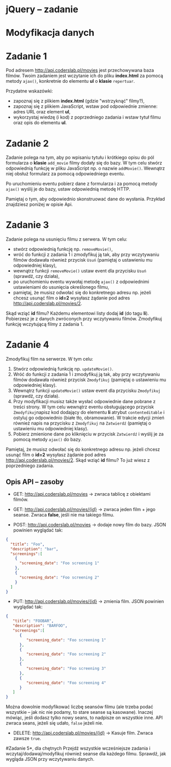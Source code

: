 
# jQuery &ndash; zadanie
# Modyfikacja danych

# Zadanie 1
Pod adresem http://api.coderslab.pl/movies jest przechowywana baza filmów. Twoim zadaniem jest wczytanie ich do pliku **index.html** za pomocą metody ```ajax()```, konkretnie do elementu **ul** o **klasie** ```repertuar```.

Przydatne wskazówki:
* zapoznaj się z plikiem **index.html** (gdzie "wstrzyknąć" filmy?),
* zapoznaj się z plikiem JavaScript, wstaw pod odpowiednie zmienne: adres URL oraz element **ul**,
* wykorzystaj wiedzę (i kod) z poprzedniego zadania i wstaw tytuł filmu oraz opis do elementu **ul**.

# Zadanie 2
Zadanie polega na tym, aby po wpisaniu tytułu i krótkiego opisu do pól formularza o **klasie** ```add_movie``` filmy dodały się do bazy. W tym celu stwórz odpowiednią funkcję w pliku JavaScript np. o nazwie ```addMovie()```. Wewnątrz niej obsłuż formularz za pomocą odpowiedniego eventu.

Po uruchomieniu eventu pobierz dane z formularza i za pomocą metody ```ajax()``` wyślij je do bazy, ustaw odpowiednią metodę HTTP.

Pamiętaj o tym, aby odpowiednio skonstruować dane do wysłania. Przykład znajdziesz poniżej w opisie Api.


# Zadanie 3
Zadanie polega na usunięciu filmu z serwera. W tym celu:
* stwórz odpowiednią funkcję np. ```removeMovie()```,
* wróć do funkcji z zadania 1 i zmodyfikuj ją tak, aby przy wczytywaniu filmów dodawała również przycisk ```Usuń``` (pamiętaj o ustawieniu mu odpowiedniej klasy),
* wewnątrz funkcji ```removeMovie()``` ustaw event dla przycisku ```Usuń``` (sprawdź, czy działa),
* po uruchomieniu eventu wywołaj metodę ```ajax()``` z odpowiednimi ustawieniami do usunięcia określonego filmu,
* pamiętaj, że musisz odwołać się do konkretnego adresu np. jeżeli chcesz usunąć film o **id=2** wysyłasz żądanie pod adres http://api.coderslab.pl/movies/2.

Skąd wziąć **id** filmu? Każdemu elementowi listy dodaj **id** (do tagu **li**). Pobierzesz je z danych zwróconych przy wczytywaniu filmów. Zmodyfikuj funkcję wczytującą filmy z zadania 1.

# Zadanie 4
Zmodyfikuj film na serwerze. W tym celu:
1. Stwórz odpowiednią funkcję np. ```updateMovie()```.
2. Wróć do funkcji z zadania 1 i zmodyfikuj ją tak, aby przy wczytywaniu filmów dodawała również przycisk ```Zmodyfikuj```  (pamiętaj o ustawieniu mu odpowiedniej klasy).
3. Wewnątrz funkcji ```updateMovie()``` ustaw event dla przycisku ```Zmodyfikuj``` (sprawdź, czy działa).
4. Przy modyfikacji musisz także wysłać odpowiednie dane pobrane z treści strony. W tym celu wewnątrz eventu obsługującego przycisk ```Zmodyfikuj```napisz kod dodający do elementu **li** atrybut ```contenteditable``` i ostyluj go odpowiednio (białe tło, obramowanie). W trakcie edycji zmień również napis na przycisku z ```Zmodyfikuj``` na ```Zatwierdź``` (pamiętaj o ustawieniu mu odpowiedniej klasy).
5. Pobierz zmienione dane po kliknięciu w przycisk ```Zatwierdź``` i wyślij je za pomocą metody ```ajax()``` do bazy.

Pamiętaj, że musisz odwołać się do konkretnego adresu np. jeżeli chcesz usunąć film o **id=2** wysyłasz żądanie pod adres http://api.coderslab.pl/movies/2. Skąd wziąć **id** filmu? To już wiesz z poprzedniego zadania.


## Opis API  &ndash; zasoby
* GET: http://api.coderslab.pl/movies -> zwraca tablicę z obiektami filmów.

* GET: http://api.coderslab.pl/movies/{id} -> zwraca jeden film + jego seanse. Zwraca **false**, jeśli nie ma takiego filmu.

* POST: http://api.coderslab.pl/movies -> dodaje nowy film do bazy. JSON powinien wyglądać tak:
```JSON
{
  "title": "Foo",
  "description": "bar",
  "screenings":[
    {
      "screening_date": "Foo screening 1"
    },
    {
      "screening_date": "Foo screening 2"
    }
  ]
}
```
* PUT: http://api.coderslab.pl/movies/{id} -> zmienia film. JSON powinien wyglądać tak:
```JSON
{  
   "title": "FOOBAR",
   "description": "BARFOO",
   "screenings":[  
      {  
         "screening_date": "Foo screening 1"
      },
      {  
         "screening_date": "Foo screening 2"
      },
      {  
         "screening_date": "Foo screening 3"
      },
      {  
         "screening_date": "Foo screening 4"
      }
   ]
}
```
Można dowolnie modyfikować liczbę seansów filmu (ale trzeba podać wszystkie &ndash; jak nic nie podamy, to stare seanse są kasowane). Inaczej mówiąc, jeśli dodasz tylko nowy seans, to nadpisze on wszystkie inne. API zwraca seans, jeżeli się udało, ```false``` jeżeli nie.

* DELETE: http://api.coderslab.pl/movies/{id} -> Kasuje film. Zwraca zawsze ```true```.

#Zadanie 5*, dla chętnych
Przejdź wszystkie wcześniejsze zadania i wczytaj/dodawaj/modyfikuj również seanse dla każdego filmu. Sprawdź, jak wygląda JSON przy wczytywaniu danych.
